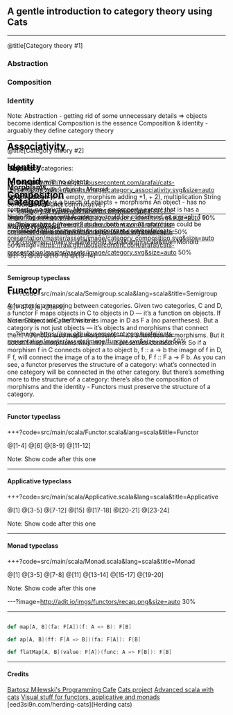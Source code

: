 ## A gentle introduction to category theory using Cats


---


@title[Category theory #1]

### Abstraction
### Composition
### Identity

Note:
Abstraction - getting rid of some unnecessary details => objects become identical
Composition is the essence 
Composition & identity - arguably they define category theory



---


@title[Category theory #2]

### Objects
### Morphisms

Note:
Category is a bunch of objects + morphisms
An object - has no property, no structure.
Morphism - no property except that is has a beginning and an end
A category could be considered as a graph, 1 or multiple arrows between 2 nodes, both ways
All morphism could be considered as a multiplication table (all the information)


---?image=https://raw.githubusercontent.com/arafai/cats-presentation/master/assets/image/category.svg&size=auto 50%

<span style="color:gray; font-size:1.5em; color:black; margin-top: -30%; display:block;"><b>Category</b></span>

Note:
The category laws are:

---?image=https://raw.githubusercontent.com/arafai/cats-presentation/master/assets/image/category_composition.svg&size=auto 50%

<span style="color:gray; font-size:1.5em; color:black; margin-top: -30%; display:block;"><b>Composition</b></span>


---?image=https://raw.githubusercontent.com/arafai/cats-presentation/master/assets/image/category_identity.svg&size=auto 50%

<span style="color:gray; font-size:1.5em; color:black; margin-top: -30%; display:block;"><b>Identity</b></span>

---?image=https://raw.githubusercontent.com/arafai/cats-presentation/master/assets/image/category_associativity.svg&size=auto 50%

<span style="color:gray; font-size:1.5em; color:black; margin-top: -30%; display:block;"><b>Associativity</b></span>

---


Example of categories: 
* category with no objects  
* category with 1 object - Monoid
* set category
* orders category  
* category of types and function between types


---?image=https://raw.githubusercontent.com/arafai/cats-presentation/master/assets/image/monoid.svg&size=auto 50%

<span style="color:gray; font-size:1.5em; color:black; margin-top: -30%; display:block;"><b>Monoid</b></span>

Note:
Addition (0 as empty, morphism adding +1, + 2), multiplication
String concatenation ( not commutative )


---

#### Monoid typeclass

+++?code=src/main/scala/Monoid.scala&lang=scala&title=Monoid

@[1-5]
@[8]
@[10-11]
@[13-14]


---

#### Semigroup typeclass

+++?code=src/main/scala/Semigroup.scala&lang=scala&title=Semigroup

@[1-4]
@[6]
@[8-9]

Note:
Show code after this one

---?image=https://raw.githubusercontent.com/arafai/cats-presentation/master/assets/image/functor.svg&size=auto 50%

<span style="color:gray; font-size:1.5em; color:black; margin-top: -30%; display:block;"><b>Functor</b></span>

A functor is a mapping between categories. 
Given two categories, C and D, a functor F maps objects in C to objects in D — it’s a function on objects.
If a is an object in C, we’ll write its image in D as F a (no parentheses).
But a category is not just objects — it’s objects and morphisms that connect them.
A functor also maps morphisms — it’s a function on morphisms. But it doesn’t map morphisms willy-nilly —
it preserves connections. So if a morphism f in C connects object a to object b, f :: a -> b
the image of f in D, F f, will connect the image of a to the image of b, F f :: F a -> F b.
As you can see, a functor preserves the structure of a category: what’s connected in one category will 
be connected in the other category. 
But there’s something more to the structure of a category: there’s also the composition of morphisms and the 
identity -  Functors must preserve the structure of a category. 

---

#### Functor typeclass

+++?code=src/main/scala/Functor.scala&lang=scala&title=Functor

@[1-4]
@[6]
@[8-9]
@[11-12]


Note:
Show code after this one

---

#### Applicative typeclass

+++?code=src/main/scala/Applicative.scala&lang=scala&title=Applicative

@[1]
@[3-5]
@[7-12]
@[15]
@[17-18]
@[20-21]
@[23-24]

Note:
Show code after this one

---

#### Monad typeclass

+++?code=src/main/scala/Monad.scala&lang=scala&title=Monad

@[1]
@[3-5]
@[7-8]
@[11]
@[13-14]
@[15-17]
@[19-20]


Note:
Show code after this one


---?image=http://adit.io/imgs/functors/recap.png&size=auto 30%


---

```scala

def map[A, B](fa: F[A])(f: A => B): F[B]

def ap[A, B](ff: F[A => B])(fa: F[A]): F[B]

def flatMap[A, B](value: F[A])(func: A => F[B]): F[B]

```

---

#### Credits

 [Bartosz Milewski's Programming Cafe](https://bartoszmilewski.com)
 [Cats project](https://typelevel.org/cats/)
 [Advanced scala with cats](https://underscore.io/training/courses/advanced-scala/)
 [Visual stuff for functors, applicative and monads](http://adit.io/posts/2013-04-17-functors,_applicatives,_and_monads_in_pictures.html)
 [eed3si9n.com/herding-cats](Herding cats)
